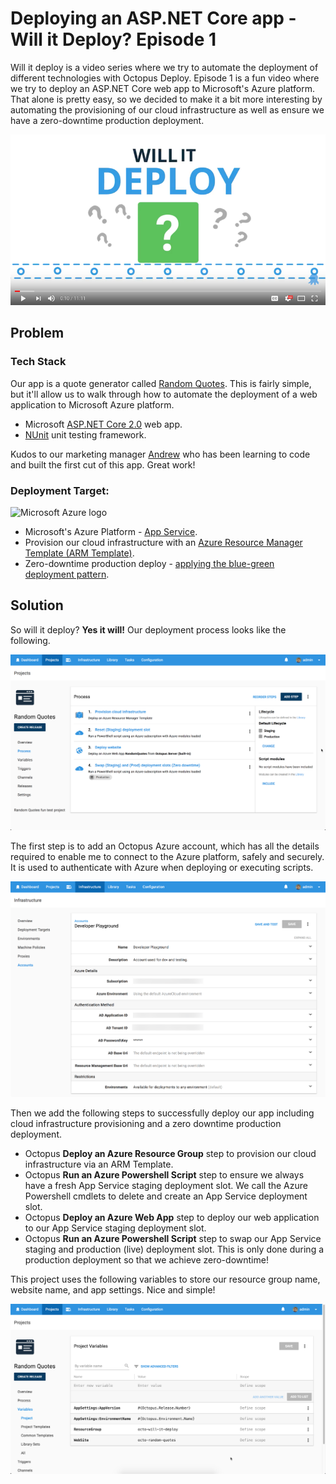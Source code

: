 # Deploying an ASP.NET Core app - Will it Deploy? Episode 1

Will it deploy is a video series where we try to automate the deployment of different technologies with Octopus Deploy. Episode 1 is a fun video where we try to deploy an ASP.NET Core web app to Microsoft's Azure platform. That alone is pretty easy, so we decided to make it a bit more interesting by automating the provisioning of our cloud infrastructure as well as ensure we have a zero-downtime production deployment. 

[![Deploying an ASP.NET Core app - Will it Deploy? Episode 1](will-it-deploy.png)](https://youtu.be/tQb8PJ0jzvk "Deploying an ASP.NET Core app - Will it Deploy? Episode 1")

## Problem

### Tech Stack

Our app is a quote generator called [Random Quotes](https://github.com/OctopusSamples/RandomQuotes). This is fairly simple, but it'll allow us to walk through how to automate the deployment of a web application to Microsoft Azure platform.

* Microsoft [ASP.NET Core 2.0](https://docs.microsoft.com/en-us/aspnet/core/) web app.
* [NUnit](http://nunit.org/) unit testing framework.

Kudos to our marketing manager [Andrew](https://twitter.com/andrewmaherbne) who has been learning to code and built the first cut of this app. Great work! 

### Deployment Target: 

![Microsoft Azure logo](will-it-deploy-azure-logo.png "width=500")

* Microsoft's Azure Platform - [App Service](https://azure.microsoft.com/en-au/services/app-service/).
* Provision our cloud infrastructure with an [Azure Resource Manager Template (ARM Template)](https://docs.microsoft.com/en-us/azure/azure-resource-manager/resource-group-overview).
* Zero-downtime production deploy - [applying the blue-green deployment pattern](https://octopus.com/docs/deploying-applications/deploying-to-azure/deploying-a-package-to-an-azure-web-app/using-deployment-slots-with-azure-web-apps).

## Solution

So will it deploy? **Yes it will!** Our deployment process looks like the following.

![Octopus deployment process](will-it-deploy-deployment-process.png "width=500")

The first step is to add an Octopus Azure account, which has all the details required to enable me to connect to the Azure platform, safely and securely. It is used to authenticate with Azure when deploying or executing scripts.

![Octopus Azure account](will-it-deploy-azure-account.png "width=500")

Then we add the following steps to successfully deploy our app including cloud infrastructure provisioning and a zero downtime production deployment.

- Octopus **Deploy an Azure Resource Group** step to provision our cloud infrastructure via an ARM Template.
- Octopus **Run an Azure Powershell Script** step to ensure we always have a fresh App Service staging deployment slot. We call the Azure Powershell cmdlets to delete and create an App Service deployment slot.
- Octopus **Deploy an Azure Web App** step to deploy our web application to our App Service staging deployment slot.
- Octopus **Run an Azure Powershell Script** step to swap our App Service staging and production (live) deployment slot. This is only done during a production deployment so that we achieve zero-downtime!

This project uses the following variables to store our resource group name, website name, and app settings. Nice and simple!

![Project variables](will-it-deploy-project-variables.png "width=500")

